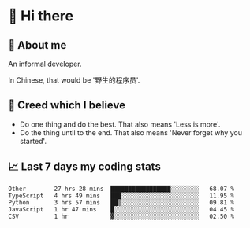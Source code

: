 # 👋 Hi there

## :speech_balloon: About me

An informal developer.

In Chinese, that would be '野生的程序员'.

## :see_no_evil: Creed which I believe

- Do one thing and do the best. That also means 'Less is more'.
- Do the thing until to the end. That also means 'Never forget why you started'.

## :chart_with_upwards_trend: Last 7 days my coding stats

<!--START_SECTION:waka-->
```text
Other        27 hrs 28 mins  █████████████████░░░░░░░░   68.07 % 
TypeScript   4 hrs 49 mins   ███░░░░░░░░░░░░░░░░░░░░░░   11.95 % 
Python       3 hrs 57 mins   ██▒░░░░░░░░░░░░░░░░░░░░░░   09.81 % 
JavaScript   1 hr 47 mins    █░░░░░░░░░░░░░░░░░░░░░░░░   04.45 % 
CSV          1 hr            ▓░░░░░░░░░░░░░░░░░░░░░░░░   02.50 % 
```
<!--END_SECTION:waka-->
